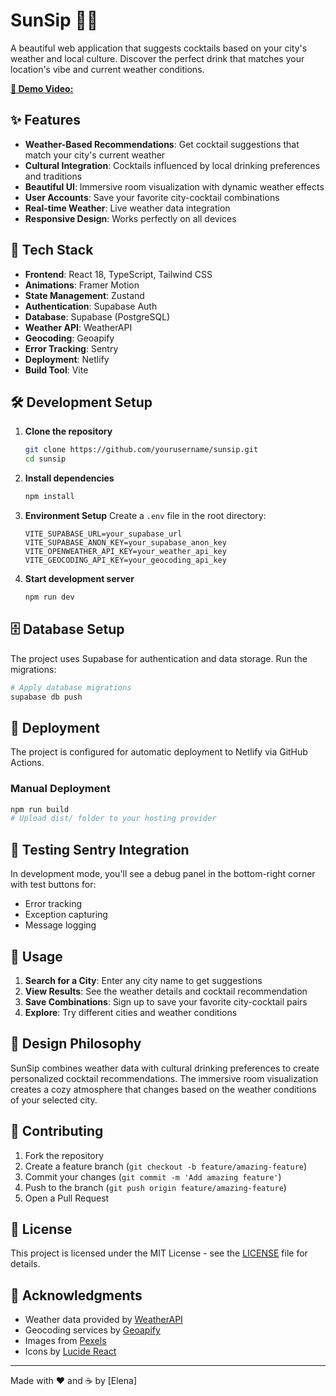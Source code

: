 # SunSip 🌅🍹

A beautiful web application that suggests cocktails based on your city's weather and local culture. Discover the perfect drink that matches your location's vibe and current weather conditions.

**[🎥 Demo Video: ](https://www.youtube.com/watch?v=1sULUH36Eow)**
## ✨ Features

- **Weather-Based Recommendations**: Get cocktail suggestions that match your city's current weather
- **Cultural Integration**: Cocktails influenced by local drinking preferences and traditions
- **Beautiful UI**: Immersive room visualization with dynamic weather effects
- **User Accounts**: Save your favorite city-cocktail combinations
- **Real-time Weather**: Live weather data integration
- **Responsive Design**: Works perfectly on all devices

## 🚀 Tech Stack

- **Frontend**: React 18, TypeScript, Tailwind CSS
- **Animations**: Framer Motion
- **State Management**: Zustand
- **Authentication**: Supabase Auth
- **Database**: Supabase (PostgreSQL)
- **Weather API**: WeatherAPI
- **Geocoding**: Geoapify
- **Error Tracking**: Sentry
- **Deployment**: Netlify
- **Build Tool**: Vite

## 🛠️ Development Setup

1. **Clone the repository**
   ```bash
   git clone https://github.com/yourusername/sunsip.git
   cd sunsip
   ```

2. **Install dependencies**
   ```bash
   npm install
   ```

3. **Environment Setup**
   Create a `.env` file in the root directory:
   ```env
   VITE_SUPABASE_URL=your_supabase_url
   VITE_SUPABASE_ANON_KEY=your_supabase_anon_key
   VITE_OPENWEATHER_API_KEY=your_weather_api_key
   VITE_GEOCODING_API_KEY=your_geocoding_api_key
   ```

4. **Start development server**
   ```bash
   npm run dev
   ```

## 🗄️ Database Setup

The project uses Supabase for authentication and data storage. Run the migrations:

```bash
# Apply database migrations
supabase db push
```

## 🚀 Deployment

The project is configured for automatic deployment to Netlify via GitHub Actions.

### Manual Deployment
```bash
npm run build
# Upload dist/ folder to your hosting provider
```

## 🧪 Testing Sentry Integration

In development mode, you'll see a debug panel in the bottom-right corner with test buttons for:
- Error tracking
- Exception capturing
- Message logging

## 📱 Usage

1. **Search for a City**: Enter any city name to get suggestions
2. **View Results**: See the weather details and cocktail recommendation
3. **Save Combinations**: Sign up to save your favorite city-cocktail pairs
4. **Explore**: Try different cities and weather conditions

## 🎨 Design Philosophy

SunSip combines weather data with cultural drinking preferences to create personalized cocktail recommendations. The immersive room visualization creates a cozy atmosphere that changes based on the weather conditions of your selected city.

## 🤝 Contributing

1. Fork the repository
2. Create a feature branch (`git checkout -b feature/amazing-feature`)
3. Commit your changes (`git commit -m 'Add amazing feature'`)
4. Push to the branch (`git push origin feature/amazing-feature`)
5. Open a Pull Request

## 📄 License

This project is licensed under the MIT License - see the [LICENSE](LICENSE) file for details.

## 🙏 Acknowledgments

- Weather data provided by [WeatherAPI](https://weatherapi.com/)
- Geocoding services by [Geoapify](https://geoapify.com/)
- Images from [Pexels](https://pexels.com/)
- Icons by [Lucide React](https://lucide.dev/)

---

Made with ❤️ and ☕ by [Elena]

